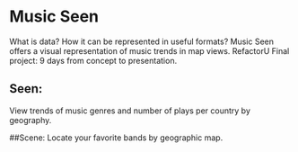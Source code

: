 # Music Seen
What is data? How it can be represented in useful formats? Music Seen offers a visual representation of music trends in map views. 
RefactorU Final project: 9 days from concept to presentation.


## Seen: 
View trends of music genres and number of plays per country by geography.  

##Scene:
Locate your favorite bands by geographic map.
